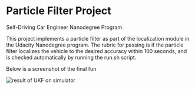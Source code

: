 # Particle Filter Project
Self-Driving Car Engineer Nanodegree Program

This project implements a particle filter as part of the localization module in the Udacity Nanodegree program. The rubric for passing is if the particle filter localizes the vehicle to the desired accuracy within 100 seconds, and is checked automatically by running the run.sh script.

Below is a screenshot of the final fun

![result of UKF on simulator](./Result.png)



